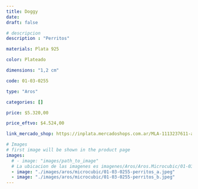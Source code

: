 ```yaml
---
title: Doggy
date: 
draft: false

# descripcion
description : "Perritos"

materials: Plata 925

color: Plateado

dimensions: "1,2 cm"

code: 01-03-0255

type: "Aros"

categories: []

price: $5.320,00

price_eftvo: $4.524,00

link_mercado_shop: https://inplata.mercadoshops.com.ar/MLA-1113237611-aros-en-plata-925-y-cristal-perros-doggy-_JM

# Images
# first image will be shown in the product page
images:
  # - image: "images/path_to_image"
  # La ubicacion de las imagenes es imagenes/Aros/Aros.Microcubic/01-03-0255-doggy
  - image: "./images/aros/microcubic/01-03-0255-perritos_a.jpeg"
  - image: "./images/aros/microcubic/01-03-0255-perritos_b.jpeg"
---
```

